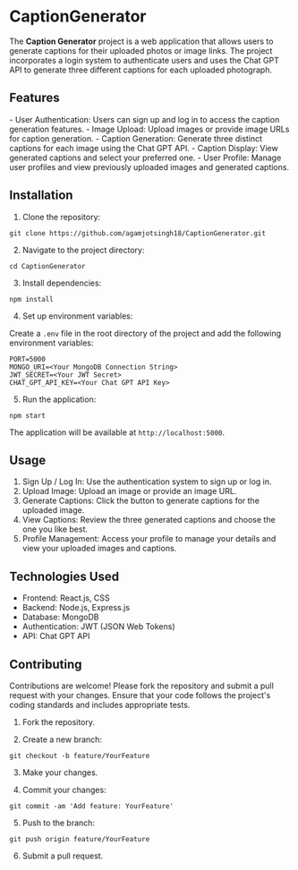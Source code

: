 ﻿# CaptionGenerator

The **Caption Generator** project is a web application that allows users to generate captions for their uploaded photos or image links. The project incorporates a login system to authenticate users and uses the Chat GPT API to generate three different captions for each uploaded photograph.

## Features 
<p>
- User Authentication: Users can sign up and log in to access the caption generation features. 
- Image Upload: Upload images or provide image URLs for caption generation. 
- Caption Generation: Generate three distinct captions for each image using the Chat GPT API. 
- Caption Display: View generated captions and select your preferred one. 
- User Profile: Manage user profiles and view previously uploaded images and generated captions. 
  
## Installation 
1. Clone the repository: 
 
 ```
git clone https://github.com/agamjotsingh18/CaptionGenerator.git
```
2. Navigate to the project directory: 
 ```
cd CaptionGenerator
```
3. Install dependencies: 
 ```
npm install
```
4. Set up environment variables: 
 
Create a `.env` file in the root directory of the project and add the following environment variables: 
 
 ```
PORT=5000 
MONGO_URI=<Your MongoDB Connection String> 
JWT_SECRET=<Your JWT Secret> 
CHAT_GPT_API_KEY=<Your Chat GPT API Key>
```
5. Run the application: 
```
npm start
```
The application will be available at `http://localhost:5000`. 
 
## Usage 
1. Sign Up / Log In: Use the authentication system to sign up or log in. 
2. Upload Image: Upload an image or provide an image URL. 
3. Generate Captions: Click the button to generate captions for the uploaded image. 
4. View Captions: Review the three generated captions and choose the one you like best. 
5. Profile Management: Access your profile to manage your details and view your uploaded images and captions. 

## Technologies Used 
- Frontend: React.js, CSS 
- Backend: Node.js, Express.js 
- Database: MongoDB 
- Authentication: JWT (JSON Web Tokens) 
- API: Chat GPT API
  
## Contributing 
Contributions are welcome! Please fork the repository and submit a pull request with your changes. Ensure that your code follows the project's coding standards and includes appropriate tests. 
 
1. Fork the repository. 
 
2. Create a new branch: 
 ```
git checkout -b feature/YourFeature 
```
3. Make your changes. 
 
4. Commit your changes: 
 ```
git commit -am 'Add feature: YourFeature' 
```

5. Push to the branch: 
 ```
git push origin feature/YourFeature 
```

6. Submit a pull request.
					</p>
